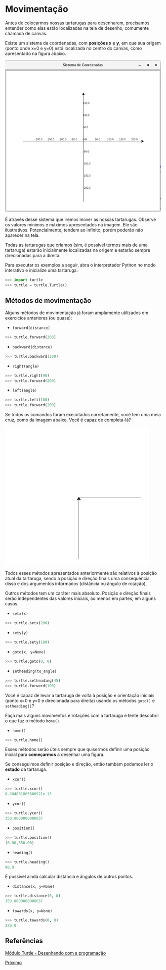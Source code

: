 # Movimentação

Antes de colocarmos nossas tartarugas para desenharem, precisamos entender como
elas estão localizadas na tela de desenho, comumente chamada de canvas.

Existe um sistema de coordenadas, com **posições x** e **y**, em que sua origem
(ponto onde x=0 e y=0) está localizada no centro do canvas, como apresentado na
figura abaixo. 

![Sistemas de Coordenadas](01_sistema_coordenadas.png "Sistemas de Coordenadas")

É através desse sistema que iremos mover as nossas tartarugas. Observe os valores
mínimos e máximos apresentados na imagem. Ele são ilustrativos. Potencialmente,
tendem ao infinito, porém poderão não aparecer na tela.

Todas as tartarugas que criamos (sim, é possível termos mais de uma tartaruga)
estarão inicialmente localizadas na origem e estarão sempre direcionadas para
a direita.

Para executar os exemplos a seguir, abra o interpretador Python no modo interativo
e inicialize uma tartaruga. 

```python
>>> import turtle
>>> turtle = turtle.Turtle()
```

## Métodos de movimentação

Alguns métodos de movimentação já foram amplamente utilizados em exercícios 
anteriores (ou quase):

- ```forward(distance)``` 

```python
>>> turtle.forward(200)
```

- ```backward(distance)```

```python
>>> turtle.backward(200)
```

- ```right(angle)```

```python
>>> turtle.right(90)
>>> turtle.forward(200)
```

- ```left(angle)```

```python
>>> turtle.left(180)
>>> turtle.forward(200)
```

Se todos os comandos foram executados corretamente, você tem uma meia cruz, como
da imagem abaixo. Você é capaz de completa-lá?

![Meia cruz](02_meia_cruz.png "Meia cruz")

Todos esses métodos apresentados anteriormente são relativos à posição atual da
tartaruga, sendo a posição e direção finais uma consequência disso e dos argumentos
informados (distância ou ângulo de rotação).
 
Outros métodos tem um caráter mais absoluto. Posição e direção finais serão
independentes das valores iniciais, ao menos em partes, em alguns casos.

- ```setx(x)```

```python
>>> turtle.setx(200)
```

- ```sety(y)```

```python
>>> turtle.sety(100)
```

- ```goto(x, y=None)```

```python
>>> turtle.goto(0, 0)
```

- ```setheading(to_angle)```

```python
>>> turtle.setheading(45)
>>> turtle.forward(100)
```

Você é capaz de levar a tartaruga de volta à posição e orientação iniciais (ponto x=0 e y=0 e direcionada para direita) usando os métodos ```goto()``` e ```setheading()```?

Faça mais alguns movimentos e rotações com a tartaruga e tente descobrir o que
faz o método ```home()```. 

- ```home()```
```python
>>> turtle.home()
```

Esses métodos serão úteis sempre que quisermos definir uma posição inicial
para **começarmos** a desenhar uma figura.

Se conseguimos definir posição e direção, então também podemos ler o **estado**
da tartaruga.

- ```xcor()```
```python
>>> turtle.xcor()
8.804831863606921e-13
```

- ```ycor()```
```python
>>> turtle.ycor()
350.0000000000037
```

- ```position()```
```python
>>> turtle.position()
(0.00,350.00)
```

- ```heading()```
```python
>>> turtle.heading()
90.0
```

É possível ainda calcular distância e ângulos de outros pontos.

- ```distance(x, y=None)```
```python
>>> turtle.distance(0, 0)
350.0000000000037
```

- ```towards(x, y=None)```
```python
>>> turtle.towards(0, 0)
270.0
```

## Referências

[Módulo Turtle - Desenhando com a programação](https://medium.com/reflex%C3%A3o-computacional/m%C3%B3dulo-turtle-d8949db55008)

[Próximo](02_desenho.md)
